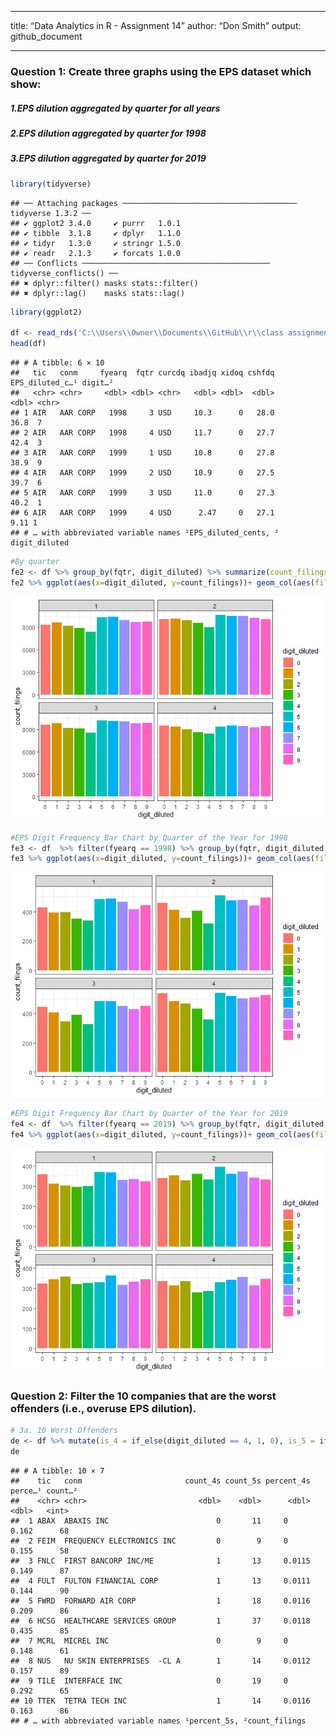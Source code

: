 ------------------------------------------------------------------------

title: “Data Analytics in R - Assignment 14” author: “Don Smith” output:
github_document

------------------------------------------------------------------------

### Question 1: Create three graphs using the EPS dataset which show:

##### 1.EPS dilution aggregated by quarter for all years

##### 2.EPS dilution aggregated by quarter for 1998

##### 3.EPS dilution aggregated by quarter for 2019

``` r
library(tidyverse)
```

    ## ── Attaching packages ─────────────────────────────────────── tidyverse 1.3.2 ──
    ## ✔ ggplot2 3.4.0     ✔ purrr   1.0.1
    ## ✔ tibble  3.1.8     ✔ dplyr   1.1.0
    ## ✔ tidyr   1.3.0     ✔ stringr 1.5.0
    ## ✔ readr   2.1.3     ✔ forcats 1.0.0
    ## ── Conflicts ────────────────────────────────────────── tidyverse_conflicts() ──
    ## ✖ dplyr::filter() masks stats::filter()
    ## ✖ dplyr::lag()    masks stats::lag()

``` r
library(ggplot2)

df <- read_rds('C:\\Users\\Owner\\Documents\\GitHub\\r\\class assignments\\Data Analytics in R\\Assignment 14\\data\\EPS rounding_after class.rds')
head(df)
```

    ## # A tibble: 6 × 10
    ##   tic   conm     fyearq  fqtr curcdq ibadjq xidoq cshfdq EPS_diluted_c…¹ digit…²
    ##   <chr> <chr>     <dbl> <dbl> <chr>   <dbl> <dbl>  <dbl>           <dbl> <chr>  
    ## 1 AIR   AAR CORP   1998     3 USD     10.3      0   28.0           36.8  7      
    ## 2 AIR   AAR CORP   1998     4 USD     11.7      0   27.7           42.4  3      
    ## 3 AIR   AAR CORP   1999     1 USD     10.8      0   27.8           38.9  9      
    ## 4 AIR   AAR CORP   1999     2 USD     10.9      0   27.5           39.7  6      
    ## 5 AIR   AAR CORP   1999     3 USD     11.0      0   27.3           40.2  1      
    ## 6 AIR   AAR CORP   1999     4 USD      2.47     0   27.1            9.11 1      
    ## # … with abbreviated variable names ¹​EPS_diluted_cents, ²​digit_diluted

``` r
#By quarter
fe2 <- df %>% group_by(fqtr, digit_diluted) %>% summarize(count_filings = n(), .groups = 'drop')
fe2 %>% ggplot(aes(x=digit_diluted, y=count_filings))+ geom_col(aes(fill=digit_diluted)) + facet_wrap(vars(as_factor(fqtr))) + theme_bw()
```

![](Assignment-14_files/figure-gfm/unnamed-chunk-2-1.png)<!-- -->

``` r
#EPS Digit Frequency Bar Chart by Quarter of the Year for 1998
fe3 <- df  %>% filter(fyearq == 1998) %>% group_by(fqtr, digit_diluted, fyearq) %>% summarize(count_filings = n(), .groups = 'drop')
fe3 %>% ggplot(aes(x=digit_diluted, y=count_filings))+ geom_col(aes(fill=digit_diluted)) + facet_wrap(vars(as_factor(fqtr))) + theme_bw()
```

![](Assignment-14_files/figure-gfm/unnamed-chunk-3-1.png)<!-- -->

``` r
#EPS Digit Frequency Bar Chart by Quarter of the Year for 2019
fe4 <- df  %>% filter(fyearq == 2019) %>% group_by(fqtr, digit_diluted, fyearq) %>% summarize(count_filings = n(), .groups = 'drop')
fe4 %>% ggplot(aes(x=digit_diluted, y=count_filings))+ geom_col(aes(fill=digit_diluted)) + facet_wrap(vars(as_factor(fqtr))) + theme_bw()
```

![](Assignment-14_files/figure-gfm/unnamed-chunk-4-1.png)<!-- -->

### Question 2: Filter the 10 companies that are the worst offenders (i.e., overuse EPS dilution).

``` r
# 3a. 10 Worst Offenders
de <- df %>% mutate(is_4 = if_else(digit_diluted == 4, 1, 0), is_5 = if_else(digit_diluted == 5, 1, 0))  %>% group_by(tic, conm) %>% summarize(count_4s = sum(is_4), count_5s = sum(is_5), percent_4s = count_4s/length(is_4), percent_5s = count_5s/length(is_5), count_filings =n(), .groups = 'drop') %>% filter(count_filings > 56, percent_4s < 0.0118, percent_5s > .11)
de
```

    ## # A tibble: 10 × 7
    ##    tic   conm                       count_4s count_5s percent_4s perce…¹ count…²
    ##    <chr> <chr>                         <dbl>    <dbl>      <dbl>   <dbl>   <int>
    ##  1 ABAX  ABAXIS INC                        0       11     0        0.162      68
    ##  2 FEIM  FREQUENCY ELECTRONICS INC         0        9     0        0.155      58
    ##  3 FNLC  FIRST BANCORP INC/ME              1       13     0.0115   0.149      87
    ##  4 FULT  FULTON FINANCIAL CORP             1       13     0.0111   0.144      90
    ##  5 FWRD  FORWARD AIR CORP                  1       18     0.0116   0.209      86
    ##  6 HCSG  HEALTHCARE SERVICES GROUP         1       37     0.0118   0.435      85
    ##  7 MCRL  MICREL INC                        0        9     0        0.148      61
    ##  8 NUS   NU SKIN ENTERPRISES  -CL A        1       14     0.0112   0.157      89
    ##  9 TILE  INTERFACE INC                     0       19     0        0.292      65
    ## 10 TTEK  TETRA TECH INC                    1       14     0.0116   0.163      86
    ## # … with abbreviated variable names ¹​percent_5s, ²​count_filings
